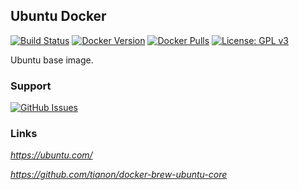 [docker_stars_logo]: https://img.shields.io/docker/stars/stlouisn/ubuntu.svg
[docker_stars_url]: https://hub.docker.com/r/stlouisn/ubuntu
[docker_pulls_logo]: https://img.shields.io/docker/pulls/stlouisn/ubuntu.svg
[docker_pulls_url]: https://hub.docker.com/r/stlouisn/ubuntu
[docker_version_logo]: http://img.shields.io/docker/v/stlouisn/ubuntu/latest
[docker_version_url]: https://hub.docker.com/r/stlouisn/ubuntu
[circleci_logo]: https://circleci.com/gh/stlouisn/ubuntu_docker.svg?style=svg
[circleci_url]: https://app.circleci.com/pipelines/github/stlouisn/ubuntu_docker
[license_logo]: https://img.shields.io/badge/License-GPLv3-blue.svg
[license_url]: https://www.gnu.org/licenses/gpl-3.0
[issues_logo]: https://img.shields.io/license/tianon/docker-brew-ubuntu-core
[issues_url]: https://github.com/license/tianon/docker-brew-ubuntu-core

## Ubuntu Docker

[![Build Status][circleci_logo]][circleci_url]
[![Docker Version][docker_version_logo]][docker_version_url]
[![Docker Pulls][docker_pulls_logo]][docker_pulls_url]
[![License: GPL v3][license_logo]][license_url]

Ubuntu base image.

### Support

[![GitHub Issues][issues_logo]][issues_url]

### Links

*https://ubuntu.com/*

*https://github.com/tianon/docker-brew-ubuntu-core*
